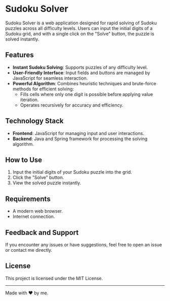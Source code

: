 # Sudoku Solver

Sudoku Solver is a web application designed for rapid solving of Sudoku puzzles across all difficulty levels. Users can input the initial digits of a Sudoku grid, and with a single click on the "Solve" button, the puzzle is solved instantly.

## Features
- **Instant Sudoku Solving**: Supports puzzles of any difficulty level.
- **User-Friendly Interface**: Input fields and buttons are managed by JavaScript for seamless interaction.
- **Powerful Algorithm**: Combines heuristic techniques and brute-force methods for efficient solving:
  - Fills cells where only one digit is possible before applying value iteration.
  - Operates recursively for accuracy and efficiency.

## Technology Stack
- **Frontend**: JavaScript for managing input and user interactions.
- **Backend**: Java and Spring framework for processing the solving algorithm.

## How to Use
1. Input the initial digits of your Sudoku puzzle into the grid.
2. Click the "Solve" button.
3. View the solved puzzle instantly.

## Requirements
- A modern web browser.
- Internet connection.

## Feedback and Support
If you encounter any issues or have suggestions, feel free to open an issue or contact me directly.

## License
This project is licensed under the MIT License.

---
Made with ❤️ by me.

